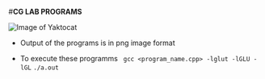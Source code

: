 #**CG LAB PROGRAMS**

![Image of Yaktocat](https://octodex.github.com/images/yaktocat.png)

* Output of the programs is in png image format

* To execute these programms
	`  gcc <program_name.cpp> -lglut -lGLU -lGL `
	` ./a.out `
